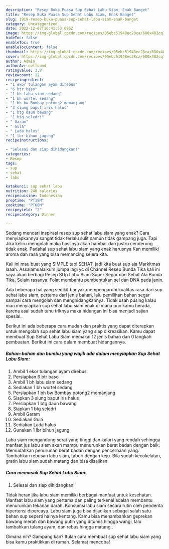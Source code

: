 ```yaml
---
description: "Resep Buka Puasa Sup Sehat Labu Siam, Enak Banget"
title: "Resep Buka Puasa Sup Sehat Labu Siam, Enak Banget"
slug: 1919-resep-buka-puasa-sup-sehat-labu-siam-enak-banget
category: Uncategorized
date: 2022-12-07T16:41:53.695Z
image: https://img-global.cpcdn.com/recipes/05ebc51948ec28ca/680x482cq70/sup-sehat-labu-siam-foto-resep-utama.jpg
hideToc: false
enableToc: true
enableTocContent: false
thumbnail: https://img-global.cpcdn.com/recipes/05ebc51948ec28ca/680x482cq70/sup-sehat-labu-siam-foto-resep-utama.jpg
cover: https://img-global.cpcdn.com/recipes/05ebc51948ec28ca/680x482cq70/sup-sehat-labu-siam-foto-resep-utama.jpg
author: Admin
authorAv: notfound
ratingvalue: 3.8
reviewcount: 12
recipeingredient:
- "1 ekor tulangan ayam direbus"
- "6 btr baso"
- "1 bh labu siam sedang"
- "1 bh wortel sedang"
- "1 bh bw Bombay potong2 memanjang"
- "3 siung baput iris halus"
- "1 btg daun bawang"
- "1 btg seledri"
- " Garam"
- " Gula"
- " Lada halus"
- "1 lbr bihun jagung"
recipeinstructions:

- "Selesai dan siap dihidangkan!"
categories:
- Resep
tags:
- sup
- sehat
- labu

katakunci: sup sehat labu 
nutrition: 240 calories
recipecuisine: Indonesian
preptime: "PT18M"
cooktime: "PT60M"
recipeyield: "2"
recipecategory: Dinner

---
```



Sedang mencari inspirasi resep sup sehat labu siam yang enak? Cara menyiapkannya sangat tidak terlalu sulit namun tidak gampang juga. Tapi Jika keliru mengolah maka hasilnya akan hambar dan justru cenderung tidak enak. Padahal sup sehat labu siam yang enak harusnya Kan memiliki aroma dan rasa yang bisa memancing selera kita.


Kali ini mau buat yang SIMPLE tapi SEHAT, jadi kita buat sup aja Markitmas laaah. Assalamualaikum jumpa lagi yc di Channel Resep Bunda Tika kali ini saya akan berbagi Resep SUp Labu Siam Super Segar dan Sehat Ala Bunda Tika, Selain rasanya. Folat membantu pembentukan sel dan DNA pada janin.

Ada beberapa hal yang sedikit banyak mempengaruhi kualitas rasa dari sup sehat labu siam, pertama dari jenis bahan, lalu pemilihan bahan segar sampai cara mengolah dan menghidangkannya. Tidak usah pusing kalau mau menyiapkan sup sehat labu siam enak di mana pun kamu berada, karena asal sudah tahu triknya maka hidangan ini bisa menjadi sajian spesial.


Berikut ini ada beberapa cara mudah dan praktis yang dapat diterapkan untuk mengolah sup sehat labu siam yang siap dikreasikan. Kamu dapat membuat Sup Sehat Labu Siam memakai 12 jenis bahan dan 0 langkah pembuatan. Berikut ini cara dalam membuat hidangannya.

<!--inarticleads1-->

##### Bahan-bahan dan bumbu yang wajib ada dalam menyiapkan Sup Sehat Labu Siam:

1. Ambil 1 ekor tulangan ayam direbus
1. Persiapkan 6 btr baso
1. Ambil 1 bh labu siam sedang
1. Sediakan 1 bh wortel sedang
1. Persiapkan 1 bh bw Bombay potong2 memanjang
1. Siapkan 3 siung baput iris halus
1. Persiapkan 1 btg daun bawang
1. Siapkan 1 btg seledri
1. Ambil  Garam
1. Sediakan  Gula
1. Sediakan  Lada halus
1. Gunakan 1 lbr bihun jagung


Labu siam mengandung serat yang tinggi dan kalori yang rendah sehingga manfaat jus labu siam akan mampu menurunkan berat badan dengan baik. Memudahkan penurunan berat badan dengan pencernaan yang. Tambahkan rebusan labu siam, taburi dengan keju. Bila sudah kecokelatan, gratin labu siam sudah matang dan bisa disajikan. 

<!--inarticleads2-->

##### Cara memasak Sup Sehat Labu Siam:


1. Selesai dan siap dihidangkan!

Tidak heran jika labu siam memiliki berbagai manfaat untuk kesehatan. Manfaat labu siam yang pertama dan paling terkenal adalah membantu menurunkan tekanan darah. Konsumsi labu siam secara rutin oleh penderita hipertensi dipercaya. Labu siam juga bisa dijadikan sebagai salah satu bahan sup seperti halnya kentang. Kamu bisa menambahkan geprekan bawang merah dan bawang putih yang ditumis hingga wangi, lalu tambahkan tulang ayam, dan rebus hingga matang.. 

Gimana nih? Gampang kan? Itulah cara membuat sup sehat labu siam yang bisa kamu praktikkan di rumah. Selamat mencoba!
